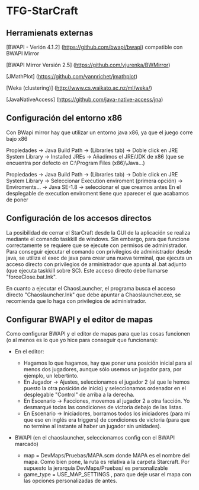 # TFG-StarCraft

## Herramienats externas

[BWAPI - Verión 4.1.2] (https://github.com/bwapi/bwapi) compatible con BWAPI Mirror

[BWAPI Mirror Versión 2.5] (https://github.com/vjurenka/BWMirror)

[JMathPlot] (https://github.com/yannrichet/jmathplot)

[Weka (clustering)] (http://www.cs.waikato.ac.nz/ml/weka/)

[JavaNativeAccess] (https://github.com/java-native-access/jna)

## Configuración del entorno x86

Con BWapi mirror hay que utilizar un entorno java x86, ya que el juego corre bajo x86

Propiedades -> Java Build Path -> (Libraries tab) -> Doble click en JRE System Library ->
Installed JREs -> Añadimos el JRE/JDK de x86 (que se encuentra por defecto en C:\Program Files (x86)\Java...)
	
Propiedades -> Java Build Path -> (Libraries tab) -> Doble click en JRE System Library -> 
Seleccionar Execution enviroment (primera opción) -> Enviroments... -> Java SE-1.8 -> seleccionar el que creamos antes
En el desplegable de execution enviroment tiene que aparecer el que acabamos de poner
	
## Configuración de los accesos directos

La posibilidad de cerrar el StarCraft desde la GUI de la aplicación se realiza mediante el
comando taskkill de windows. Sin embargo, para que funcione correctamente se requiere que 
se ejecute con permisos de administrador. Para conseguir ejecutar el comando con privilegios
de administrador desde java, se utiliza el exec de java para crear una nueva terminal, que 
ejecuta un acceso directo con privilegios de arministrador que apunta al .bat adjunto 
(que ejecuta taskkill sobre SC). Este acceso directo debe llamarse "forceClose.bat.lnk".

En cuanto a ejecutar el ChaosLauncher, el programa busca el acceso directo "Chaoslauncher.lnk"
que debe apuntar a Chaoslauncher.exe, se recomienda que lo haga con privilegios de administrador.

## Configurar BWAPI y el editor de mapas

Como configurar BWAPI y el editor de mapas para que las cosas funcionen (o al menos es 
lo que yo hice para conseguir que funcionara):

* En el editor:
	- Hagamos lo que hagamos, hay que poner una posición inicial para al menos dos jugadores,
	  aunque sólo usemos un jugador para, por ejemplo, un lebertinto.
	- En Jugador -> Ajustes, seleccionamos el jugador 2 (al que le hemos puesto la otra posición 
	  de inicio) y seleccionamos ordenador en el desplegable "Control" de arriba a la derecha.
	- En Escenario -> Facciones, movemos al jugador 2 a otra facción. Yo desmarqué todas las 
	  condiciones de victoria debajo de las listas.
	- En Escenario -> Iniciadores, borramos todos los iniciadores (para mí que eso en inglés
	  era triggers) de condiciones de victoria (para que no termine al instante al haber un
	  jugador sin unidades).
	  
* BWAPI (en el chaoslauncher, seleccionamos config con el BWAPI marcado)
	- map = DevMaps/Pruebas/MAPA.scm donde MAPA es el nombre del mapa. Como bien pone, la ruta
	  es relativa a la carpeta Starcraft. Por supuesto la jerarquía DevMaps/Pruebas/ es personalizable
	- game_type = USE_MAP_SETTINGS , para que deje usar el mapa con las opciones personalizadas de antes.
